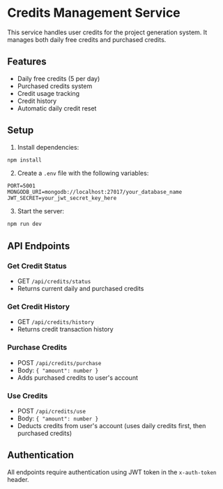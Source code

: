 # Credits Management Service

This service handles user credits for the project generation system. It manages both daily free credits and purchased credits.

## Features

- Daily free credits (5 per day)
- Purchased credits system
- Credit usage tracking
- Credit history
- Automatic daily credit reset

## Setup

1. Install dependencies:
```bash
npm install
```

2. Create a `.env` file with the following variables:
```
PORT=5001
MONGODB_URI=mongodb://localhost:27017/your_database_name
JWT_SECRET=your_jwt_secret_key_here
```

3. Start the server:
```bash
npm run dev
```

## API Endpoints

### Get Credit Status
- GET `/api/credits/status`
- Returns current daily and purchased credits

### Get Credit History
- GET `/api/credits/history`
- Returns credit transaction history

### Purchase Credits
- POST `/api/credits/purchase`
- Body: `{ "amount": number }`
- Adds purchased credits to user's account

### Use Credits
- POST `/api/credits/use`
- Body: `{ "amount": number }`
- Deducts credits from user's account (uses daily credits first, then purchased credits)

## Authentication

All endpoints require authentication using JWT token in the `x-auth-token` header. 